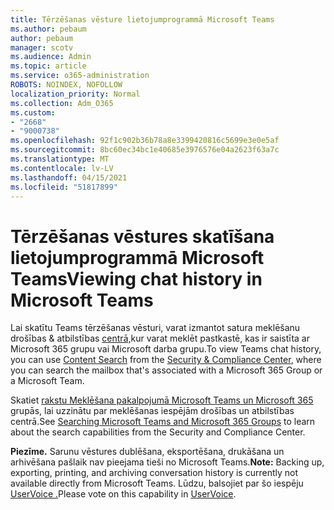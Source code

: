 ```yaml
---
title: Tērzēšanas vēsture lietojumprogrammā Microsoft Teams
ms.author: pebaum
author: pebaum
manager: scotv
ms.audience: Admin
ms.topic: article
ms.service: o365-administration
ROBOTS: NOINDEX, NOFOLLOW
localization_priority: Normal
ms.collection: Adm_O365
ms.custom:
- "2668"
- "9000738"
ms.openlocfilehash: 92f1c902b36b78a8e3399420816c5699e3e0e5af
ms.sourcegitcommit: 8bc60ec34bc1e40685e3976576e04a2623f63a7c
ms.translationtype: MT
ms.contentlocale: lv-LV
ms.lasthandoff: 04/15/2021
ms.locfileid: "51817899"
---
```

# <a name="viewing-chat-history-in-microsoft-teams"></a><span data-ttu-id="1dd18-102">Tērzēšanas vēstures skatīšana lietojumprogrammā Microsoft Teams</span><span class="sxs-lookup"><span data-stu-id="1dd18-102">Viewing chat history in Microsoft Teams</span></span>

<span data-ttu-id="1dd18-103">Lai skatītu Teams tērzēšanas [](https://sip.protection.office.com/contentsearchbeta?ContentOnly=1) vēsturi, varat izmantot satura meklēšanu drošības & atbilstības [centrā,](https://sip.protection.office.com/insightdashboard)kur varat meklēt pastkastē, kas ir saistīta ar Microsoft 365 grupu vai Microsoft darba grupu.</span><span class="sxs-lookup"><span data-stu-id="1dd18-103">To view Teams chat history, you can use [Content Search](https://sip.protection.office.com/contentsearchbeta?ContentOnly=1) from the [Security & Compliance Center](https://sip.protection.office.com/insightdashboard), where you can search the mailbox that's associated with a Microsoft 365 Group or a Microsoft Team.</span></span> 

<span data-ttu-id="1dd18-104">Skatiet [rakstu Meklēšana pakalpojumā Microsoft Teams un Microsoft 365](https://docs.microsoft.com/microsoft-365/compliance/content-search) grupās, lai uzzinātu par meklēšanas iespējām drošības un atbilstības centrā.</span><span class="sxs-lookup"><span data-stu-id="1dd18-104">See [Searching Microsoft Teams and Microsoft 365 Groups](https://docs.microsoft.com/microsoft-365/compliance/content-search) to learn about the search capabilities from the Security and Compliance Center.</span></span> 

<span data-ttu-id="1dd18-105">**Piezīme.** Sarunu vēstures dublēšana, eksportēšana, drukāšana un arhivēšana pašlaik nav pieejama tieši no Microsoft Teams.</span><span class="sxs-lookup"><span data-stu-id="1dd18-105">**Note:** Backing up, exporting, printing, and archiving conversation history is currently not available directly from Microsoft Teams.</span></span> <span data-ttu-id="1dd18-106">Lūdzu, balsojiet par šo iespēju [UserVoice .](https://microsoftteams.uservoice.com/forums/555103-public/suggestions/16982542-backup-export-printing-archive-options?page=2&per_page=20)</span><span class="sxs-lookup"><span data-stu-id="1dd18-106">Please vote on this capability in [UserVoice](https://microsoftteams.uservoice.com/forums/555103-public/suggestions/16982542-backup-export-printing-archive-options?page=2&per_page=20).</span></span> 